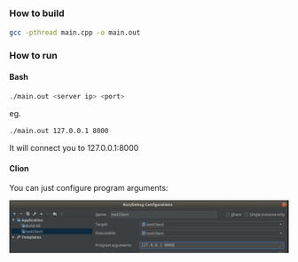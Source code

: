 ### How to build
```bash
gcc -pthread main.cpp -o main.out
```

### How to run

#### Bash
```bash
./main.out <server ip> <port>
```

eg.
```bash
./main.out 127.0.0.1 8000
```

It will connect you to 127.0.0.1:8000

#### Clion

You can just configure program arguments:

![](./clionConf.png)
